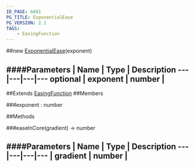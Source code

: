 ```yaml
---
ID_PAGE: 6691
PG_TITLE: ExponentialEase
PG_VERSION: 2.1
TAGS:
    - EasingFunction
---
```

##new [ExponentialEase](page.php?p=6691)(exponent)




####Parameters
 | Name | Type | Description
---|---|---|---
optional | exponent | number | 
---

##Extends
 [EasingFunction](page.php?p=6685)
##Members

###exponent : number









##Methods

###easeInCore(gradient) &rarr; number

####Parameters
 | Name | Type | Description
---|---|---|---
 | gradient | number | 
---
